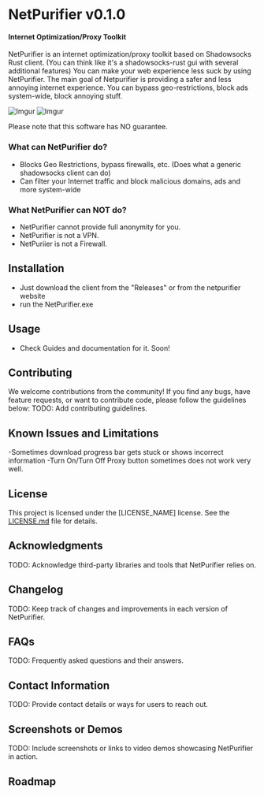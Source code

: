 # NetPurifier v0.1.0
#### Internet Optimization/Proxy Toolkit

NetPurifier is an internet optimization/proxy toolkit based on Shadowsocks Rust client. (You can think like it's a shadowsocks-rust gui with several additional features) You can make your web experience less suck by using NetPurifier. The main goal of Netpurifier is providing a safer and less annoying internet experience. You can bypass geo-restrictions, block ads system-wide, block annoying stuff.

![Imgur](https://imgur.com/m4fde8d.png)
![Imgur](https://imgur.com/Ra8CI0W.png)



Please note that this software has NO guarantee.

### What can NetPurifier do?
- Blocks Geo Restrictions, bypass firewalls, etc. (Does what a generic shadowsocks client can do)
- Can filter your Internet traffic and block malicious domains, ads and more system-wide

### What NetPurifier can NOT do?
- NetPurifier cannot provide full anonymity for you.
- NetPurifier is not a VPN.
- NetPuriier is not a Firewall.

## Installation
 - Just download the client from the "Releases" or from the netpurifier website
 - run the NetPurifier.exe

## Usage
- Check Guides and documentation for it. Soon!

## Contributing
We welcome contributions from the community! If you find any bugs, have feature requests, or want to contribute code, please follow the guidelines below:
TODO: Add contributing guidelines.

## Known Issues and Limitations
-Sometimes download progress bar gets stuck or shows incorrect information
-Turn On/Turn Off Proxy button sometimes does not work very well.

## License
This project is licensed under the [LICENSE_NAME] license. See the [LICENSE.md](LICENSE.md) file for details.

## Acknowledgments
TODO: Acknowledge third-party libraries and tools that NetPurifier relies on.

## Changelog
TODO: Keep track of changes and improvements in each version of NetPurifier.

## FAQs
TODO: Frequently asked questions and their answers.

## Contact Information
TODO: Provide contact details or ways for users to reach out.

## Screenshots or Demos
TODO: Include screenshots or links to video demos showcasing NetPurifier in action.

## Roadmap

